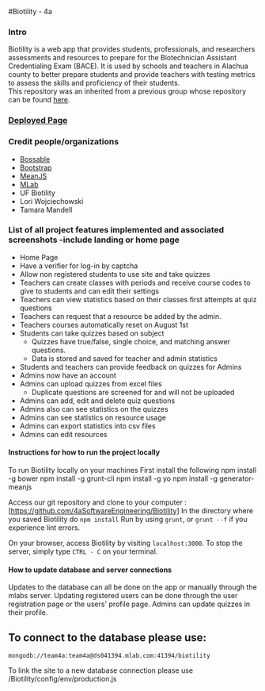 #Biotility - 4a

### Intro
Biotility is a web app that provides students, professionals, and researchers assessments and resources to prepare for the Biotechnician Assistant Credentialing Exam (BACE). It is used by schools and teachers in Alachua county to better prepare students and provide teachers with testing metrics to assess the skills and proficiency of their students.  
This repository was an inherited from a previous group whose repository can be found [here](https://github.com/SoftwareEngineering5c/Biotility). 

### [Deployed Page]()

### Credit people/organizations
- [Bossable](http://www.bossable.com/)
- [Bootstrap](http://getbootstrap.com/)
- [MeanJS](http://meanjs.org/)
- [MLab](http://www.mlab.com)
- UF Biotility
- Lori Wojciechowski
- Tamara Mandell

### List of all project features implemented and associated screenshots -include landing or home page
- Home Page
- Have a verifier for log-in by captcha 
- Allow non registered students to use site and take quizzes
- Teachers can create classes with periods and receive course codes to give to students and can edit their settings
- Teachers can view statistics based on their classes first attempts at quiz questions
- Teachers can request that a resource be added by the admin.
- Teachers courses automatically reset on August 1st
- Students can take quizzes based on subject 
	- Quizzes have true/false, single choice, and matching answer questions.
	- Data is stored and saved for teacher and admin statistics
- Students and teachers can provide feedback on quizzes for Admins
- Admins now have an account
- Admins can upload quizzes from excel files
	- Duplicate questions are screened for and will not be uploaded 
- Admins can add, edit and delete quiz questions 
- Admins also can see statistics on the quizzes  
- Admins can see statistics on resource usage 
- Admins can export statistics into csv files 
- Admins can edit resources

#### Instructions for how to run the project locally
To run Biotility locally on your machines 
First install the following 
npm install -g bower
npm install -g grunt-cli
npm install -g yo
npm install -g generator-meanjs

Access our git repository and clone to your computer : [https://github.com/4aSoftwareEngineering/Biotility]
In the directory where you saved Biotility do `npm install`
Run by using `grunt`, or `grunt --f` if you experience lint errors.

On your browser, access Biotility by visiting `localhost:3000`.
To stop the server, simply type `CTRL - C` on your terminal. 

#### How to update database and server connections
Updates to the database can all be done on the app or manually through the mlabs server. 
Updating registered users can be done through the user registration page or the users' profile page. 
Admins can update quizzes in their profile. 

## To connect to the database please use: 
`mongodb://team4a:team4a@ds041394.mlab.com:41394/biotility`

To link the site to a new database connection please use 
/Biotility/config/env/production.js


